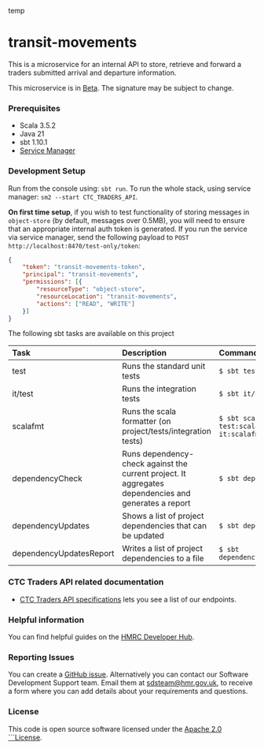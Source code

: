 temp
# transit-movements

This is a microservice for an internal API to store, retrieve and forward a traders submitted arrival and departure information.

This microservice is in [Beta](https://www.gov.uk/help/beta). The signature may be subject to change.


### Prerequisites
- Scala 3.5.2
- Java 21
- sbt 1.10.1
- [Service Manager](https://github.com/hmrc/sm2)

### Development Setup

Run from the console using: `sbt run`. To run the whole stack, using service manager: `sm2 --start CTC_TRADERS_API`.

**On first time setup**, if you wish to test functionality of storing messages in `object-store` (by default, messages over
0.5MB), you will need to ensure that an appropriate internal auth token is generated. If you run the service via 
service manager, send the following payload to `POST http://localhost:8470/test-only/token`:

```json
{
    "token": "transit-movements-token",
    "principal": "transit-movements",
    "permissions": [{
        "resourceType": "object-store",
        "resourceLocation": "transit-movements",
        "actions": ["READ", "WRITE"]
    }]
}
```

The following sbt tasks are available on this project

| Task                    | Description                                                                                          | Command                                        |
|:------------------------|:-----------------------------------------------------------------------------------------------------|:-----------------------------------------------|
| test                    | Runs the standard unit tests                                                                         | ```$ sbt test```                               |
| it/test                 | Runs the integration tests                                                                           | ```$ sbt it/test ```                           |
| scalafmt                | Runs the scala formatter (on project/tests/integration tests)                                        | ```$ sbt scalafmt test:scalafmt it:scalafmt``` |
| dependencyCheck         | Runs dependency-check against the current project. It aggregates dependencies and generates a report | ```$ sbt dependencyCheck```                    |
| dependencyUpdates       | Shows a list of project dependencies that can be updated                                             | ```$ sbt dependencyUpdates```                  |
| dependencyUpdatesReport | Writes a list of project dependencies to a file                                                      | ```$ sbt dependencyUpdatesReport```            |

### CTC Traders API related documentation

- [CTC Traders API specifications](https://developer.service.hmrc.gov.uk/api-documentation/docs/api/service/common-transit-convention-traders/2.0) lets you see a list of our endpoints.

### Helpful information

You can find helpful guides on the [HMRC Developer Hub](https://developer.service.hmrc.gov.uk/api-documentation/docs/using-the-hub).

### Reporting Issues

You can create a [GitHub issue](https://github.com/hmrc/common-transit-convention-traders/issues). Alternatively you can contact our Software Development Support team. Email them at sdsteam@hmr.gov.uk, to receive a form where you can add details about your requirements and questions.


### License

This code is open source software licensed under the [Apache 2.0 ```License]("http://www.apache.org/licenses/LICENSE-2.0.html").
